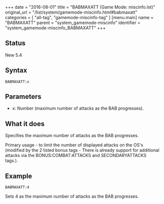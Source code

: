 +++
date = "2016-08-01"
title = "BABMAXATT (Game Mode: miscinfo.lst)"
original_url = "/list/system/gamemode-miscinfo.html#babmaxatt"
categories = [ "all-tag", "gamemode-miscinfo-tag" ]
[menu.main]
    name = "BABMAXATT"
    parent = "system_gamemode-miscinfo"
    identifier = "system_gamemode-miscinfo_BABMAXATT"
+++

## Status

New 5.4

## Syntax

`BABMAXATT:x`

## Parameters

-   x: Number (maximum number of attacks as the
    BAB progresses).



What it does
------------

Specifies the maximum number of attacks as the BAB progresses.

Primary usage - to limit the number of displayed attacks on the OS's
(modified by the 2 listed bonus tags - There is already support for
additional attacks via the BONUS:COMBAT:ATTACKS and SECONDARYATTACKS
tags.).

Example
-------

`BABMAXATT:4`

Sets 4 as the maximum number of attacks as the BAB progresses.

